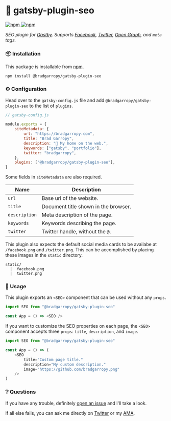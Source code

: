 # 🔎 gatsby-plugin-seo

<a href="https://npmjs.com/package/@bradgarropy/gatsby-plugin-seo">
    <img alt="npm" src="https://img.shields.io/npm/v/@bradgarropy/gatsby-plugin-seo.svg?style=flat-square">
</a>

<a href="https://npmjs.com/package/@bradgarropy/gatsby-plugin-seo">
    <img alt="npm" src="https://img.shields.io/npm/dt/@bradgarropy/gatsby-plugin-seo?style=flat-square">
</a>

_SEO plugin for [Gastby][gatsby]. Supports [Facebook][facebook], [Twitter][twitter], [Open Graph][og], and `meta` tags._

### 📦 Installation

This package is installable from [npm][npm].

```shell
npm install @bradgarropy/gatsby-plugin-seo
```

### ⚙ Configuration

Head over to the `gatsby-config.js` file and add `@bradgarropy/gatsby-plugin-seo` to the list of `plugins`.

```javascript
// gatsby-config.js

module.exports = {
    siteMetadata: {
        url: "https://bradgarropy.com",
        title: "Brad Garropy",
        description: "🏡 My home on the web.",
        keywords: ["gatsby", "portfolio"],
        twitter: "bradgarropy",
    },
    plugins: ["@bradgarropy/gatsby-plugin-seo"],
}
```

Some fields in `siteMetadata` are also required.

| Name          | Description                          |
| ------------- | ------------------------------------ |
| `url`         | Base url of the website.             |
| `title`       | Document title shown in the browser. |
| `description` | Meta description of the page.        |
| `keywords`    | Keywords describing the page.        |
| `twitter`     | Twitter handle, without the `@`.     |

This plugin also expects the default social media cards to be availabe at `/facebook.png` and `/twitter.png`. This can be accomplished by placing these images in the `static` directory.

```
static/
  |  facebook.png
  |  twitter.png
```

### 🥑 Usage

This plugin exports an `<SEO>` component that can be used without any `props`.

```javascript
import SEO from "@bradgarropy/gatsby-plugin-seo"

const App = () => <SEO />
```

If you want to customize the SEO properties on each page, the `<SEO>` component accepts three `props`: `title`, `description`, and `image`.

```javascript
import SEO from "@bradgarropy/gatsby-plugin-seo"

const App = () => (
    <SEO
        title="Custom page title."
        description="My custom description."
        image="https://github.com/bradgarropy.png"
    />
)
```

### ❔ Questions

If you have any trouble, definitely [open an issue][issue] and I'll take a look.

If all else fails, you can ask me directly on [Twitter][twitter] or my [AMA][ama].

[gatsby]: https://gatsbyjs.org
[facebook]: https://www.facebook.com/profile.php?id=7933107
[twitter]: https://twitter.com/bradgarropy
[og]: https://ogp.me
[npm]: https://npmjs.com
[issue]: https://github.com/bradgarropy/gatsby-plugin-seo/issues
[twitter]: https://twitter.com/bradgarropy
[ama]: https://bradgarropy.com/ama
